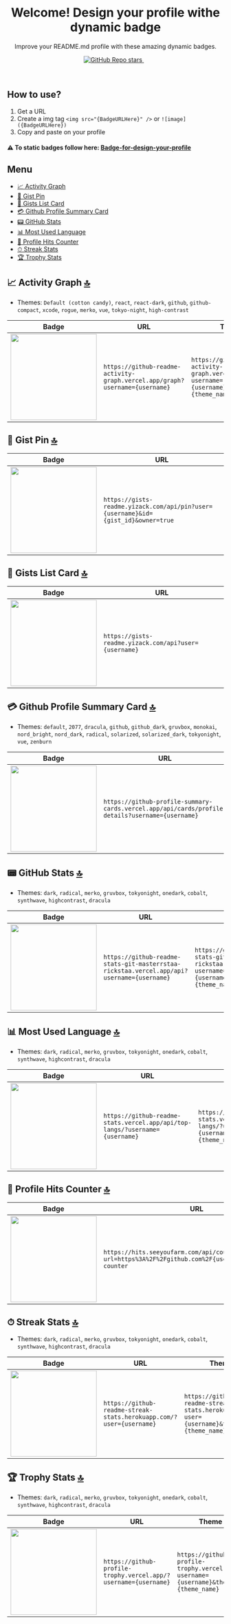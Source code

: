 <h1 align='center'>
  Welcome! Design your profile withe dynamic badge
</h1>

<p align='center'> 
  Improve your README.md profile with these amazing dynamic badges.
</p>


<p align='center'>
  <a href="#">
  <img alt="GitHub Repo stars" src="https://img.shields.io/github/stars/codingworld02/Badge-for-design-your-profile-withe-dynamic-badge?style=flat">
</a>&nbsp;&nbsp;
</p>
<br />

## How to use?

1. Get a URL
2. Create a img tag `<img src="{BadgeURLHere}" />` or `![image]({BadgeURLHere})`
3. Copy and paste on your profile


#### ⚠️ To static badges follow here: [Badge-for-design-your-profile](https://github.com/codingworld02/Badge-for-design-your-profile)

## Menu

  - [📈 Activity Graph](#-activity-graph-)
  - [📑 Gist Pin](#-gist-pin-)
  - [📄 Gists List Card](#-gists-list-card-)
  - [💳 Github Profile Summary Card](#-github-profile-summary-card-)
  - [📟 GitHub Stats](#-github-stats-)
  - [📊 Most Used Language](#-most-used-language-)
  - [🎯 Profile Hits Counter](#-profile-hits-counter-)
  - [⏱ Streak Stats](#-streak-stats-)
  - [🏆 Trophy Stats](#-trophy-stats-)

## 📈 Activity Graph [🔝](#welcome-badges-4-readmemd-profile)

- Themes: `Default (cotton candy)`, `react`, `react-dark`, `github`, `github-compact`, `xcode`, `rogue`, `merko`, `vue`, `tokyo-night`, `high-contrast`

| Badge                                                                                                                  | URL                                                                         | Theme                                                                                          |
| ---------------------------------------------------------------------------------------------------------------------- | --------------------------------------------------------------------------- | ---------------------------------------------------------------------------------------------- |
| <img width='200' src="https://github-readme-activity-graph.vercel.app/graph?username=alexandresanlim&theme=tokyo-night" /> | `https://github-readme-activity-graph.vercel.app/graph?username={username}` | `https://github-readme-activity-graph.vercel.app/graph?username={username}&theme={theme_name}` |

## 📑 Gist Pin [🔝](#welcome-badges-4-readmemd-profile)

| Badge                                                                                                                                 | URL                                                                               |
| ------------------------------------------------------------------------------------------------------------------------------------- | --------------------------------------------------------------------------------- |
| <img width='200' src="https://gists-readme.yizack.com/api/pin?user=alexandresanlim&id=7866ae1b3651ce8b300cc0cad4478854&owner=true" /> | `https://gists-readme.yizack.com/api/pin?user={username}&id={gist_id}&owner=true` |

## 📄 Gists List Card [🔝](#welcome-badges-4-readmemd-profile)

| Badge                                                                              | URL                                                   |
| ---------------------------------------------------------------------------------- | ----------------------------------------------------- |
| <img width='200' src="https://gists-readme.yizack.com/api?user=alexandresanlim" /> | `https://gists-readme.yizack.com/api?user={username}` |

## 💳 Github Profile Summary Card [🔝](#welcome-badges-4-readmemd-profile)

- Themes: `default`, `2077`, `dracula`, `github`, `github_dark`, `gruvbox`, `monokai`, `nord_bright`, `nord_dark`, `radical`, `solarized`, `solarized_dark`, `tokyonight`, `vue`, `zenburn`

| Badge                                                                                                                                  | URL                                                                                             | Theme                                                                                                              |
| -------------------------------------------------------------------------------------------------------------------------------------- | ----------------------------------------------------------------------------------------------- | ------------------------------------------------------------------------------------------------------------------ |
| <img width='200' src="https://github-profile-summary-cards.vercel.app/api/cards/profile-details?username=alexandresanlim&theme=vue" /> | `https://github-profile-summary-cards.vercel.app/api/cards/profile-details?username={username}` | `https://github-profile-summary-cards.vercel.app/api/cards/profile-details?username={username}&theme={theme_name}` |

## 📟 GitHub Stats [🔝](#welcome-badges-4-readmemd-profile)

- Themes: `dark`, `radical`, `merko`, `gruvbox`, `tokyonight`, `onedark`, `cobalt`, `synthwave`, `highcontrast`, `dracula`

| Badge                                                                                                                  | URL                                                                                       | Theme                                                                                                        |
| ---------------------------------------------------------------------------------------------------------------------- | ----------------------------------------------------------------------------------------- | ------------------------------------------------------------------------------------------------------------ |
| <img width='200' src="https://github-readme-stats-git-masterrstaa-rickstaa.vercel.app/api?username=alexandresanlim" /> | `https://github-readme-stats-git-masterrstaa-rickstaa.vercel.app/api?username={username}` | `https://github-readme-stats-git-masterrstaa-rickstaa.vercel.app/api?username={username}&theme={theme_name}` |

## 📊 Most Used Language [🔝](#welcome-badges-4-readmemd-profile)

- Themes: `dark`, `radical`, `merko`, `gruvbox`, `tokyonight`, `onedark`, `cobalt`, `synthwave`, `highcontrast`, `dracula`

| Badge                                                                                                    | URL                                                                         | Theme                                                                                          |
| -------------------------------------------------------------------------------------------------------- | --------------------------------------------------------------------------- | ---------------------------------------------------------------------------------------------- |
| <img width='200' src="https://github-readme-stats.vercel.app/api/top-langs/?username=alexandresanlim" /> | `https://github-readme-stats.vercel.app/api/top-langs/?username={username}` | `https://github-readme-stats.vercel.app/api/top-langs/?username={username}&theme={theme_name}` |

## 🎯 Profile Hits Counter [🔝](#welcome-badges-4-readmemd-profile)

| Badge                                                                                                                                                                                                                                              | URL                                                                                                                |
| -------------------------------------------------------------------------------------------------------------------------------------------------------------------------------------------------------------------------------------------------- | ------------------------------------------------------------------------------------------------------------------ |
| <img width='200' src="https://hits.seeyoufarm.com/api/count/incr/badge.svg?url=https%3A%2F%2Fgithub.com%2Falexandresanlim%2Fhit-counter&count_bg=%236DAC3D&title_bg=%23555555&icon=grafana.svg&icon_color=%23E7E7E7&title=hits&edge_flat=false" /> | `https://hits.seeyoufarm.com/api/count/incr/badge.svg?url=https%3A%2F%2Fgithub.com%2F{username}1212%2Fhit-counter` |

## ⏱ Streak Stats [🔝](#welcome-badges-4-readmemd-profile)

- Themes: `dark`, `radical`, `merko`, `gruvbox`, `tokyonight`, `onedark`, `cobalt`, `synthwave`, `highcontrast`, `dracula`

| Badge                                                                                            | URL                                                                 | Theme                                                                                  |
| ------------------------------------------------------------------------------------------------ | ------------------------------------------------------------------- | -------------------------------------------------------------------------------------- |
| <img width='200' src="https://github-readme-streak-stats.herokuapp.com/?user=alexandresanlim" /> | `https://github-readme-streak-stats.herokuapp.com/?user={username}` | `https://github-readme-streak-stats.herokuapp.com/?user={username}&theme={theme_name}` |

## 🏆 Trophy Stats [🔝](#welcome-badges-4-readmemd-profile)

- Themes: `dark`, `radical`, `merko`, `gruvbox`, `tokyonight`, `onedark`, `cobalt`, `synthwave`, `highcontrast`, `dracula`

| Badge                                                                                        | URL                                                             | Theme                                                                              |
| -------------------------------------------------------------------------------------------- | --------------------------------------------------------------- | ---------------------------------------------------------------------------------- |
| <img width='200' src="https://github-profile-trophy.vercel.app/?username=alexandresanlim" /> | `https://github-profile-trophy.vercel.app/?username={username}` | `https://github-profile-trophy.vercel.app/?username={username}&theme={theme_name}` |



